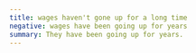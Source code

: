 ```yaml
---
title: wages haven't gone up for a long time
negative: wages have been going up for years
summary: They have been going up for years.
---
```

